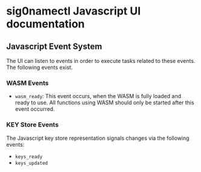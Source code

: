 # sig0namectl Javascript UI documentation

## Javascript Event System

The UI can listen to events in order to execute tasks
related to these events.
The following events exist.

### WASM Events

- `wasm_ready`: This event occurs, when the WASM is fully loaded and ready to use.  All functions using WASM should only be started after this event occurred.

### KEY Store Events

The Javascript key store representation signals changes via the following events:

- `keys_ready`
- `keys_updated`
